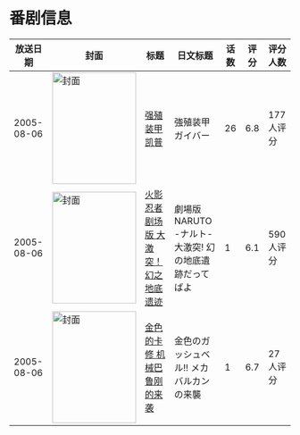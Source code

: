 # 番剧信息

|放送日期|封面|标题|日文标题|话数|评分|评分人数|
|---|---|---|---|---|---|---|
|2005-08-06|<img src="//lain.bgm.tv/pic/cover/c/57/85/15353_6V2vC.jpg" alt="封面" style="width:150px;height:200px;object-fit:cover;">|[强殖装甲凯普](https://bangumi.tv/subject/15353)|強殖装甲ガイバー|26|6.8|177人评分|
|2005-08-06|<img src="//lain.bgm.tv/pic/cover/c/e0/48/22109_Vb5OO.jpg" alt="封面" style="width:150px;height:200px;object-fit:cover;">|[火影忍者剧场版 大激突！幻之地底遗迹](https://bangumi.tv/subject/22109)|劇場版 NARUTO -ナルト- 大激突! 幻の地底遺跡だってばよ|1|6.1|590人评分|
|2005-08-06|<img src="//lain.bgm.tv/pic/cover/c/4a/e0/109774_JzkmV.jpg" alt="封面" style="width:150px;height:200px;object-fit:cover;">|[金色的卡修 机械巴鲁刚的来袭](https://bangumi.tv/subject/109774)|金色のガッシュベル!! メカバルカンの来襲|1|6.7|27人评分|
